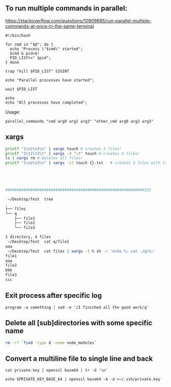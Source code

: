 


## To run multiple commands in parallel:
https://stackoverflow.com/questions/10909685/run-parallel-multiple-commands-at-once-in-the-same-terminal

```
#!/bin/bash

for cmd in "$@"; do {
  echo "Process \"$cmd\" started";
  $cmd & pid=$!
  PID_LIST+=" $pid";
} done

trap "kill $PID_LIST" SIGINT

echo "Parallel processes have started";

wait $PID_LIST

echo
echo "All processes have completed";
```
Usage:
```
parallel_commands "cmd arg0 arg1 arg2" "other_cmd arg0 arg2 arg3"
```

## xargs

```bash
printf "1\n2\n3\n" | xargs touch # creates 3 files!
printf "1\t2\t3\t" | xargs -d "\t" touch # creates 3 files!
ls | xargs rm # deletes all files!
printf "1\n2\n3\n" | xargs -it touch {}.txt   # creates 3 files with txt extension





#############################################################333

 ~/Desktop/Test  tree                                                        ✔ 
.
├── files
└── q
    ├── file1
    ├── file2
    └── file3

1 directory, 4 files
 ~/Desktop/Test  cat q/file1                                                 ✔ 
aaa
 ~/Desktop/Test  cat files | xargs -I % sh -c 'echo %; cat ./q/%;'           ✔ 
file1
aaa
file2
bbb
file3
ccc
```

## Exit process after specific log
```
program -a something | sed -e '/I finished all the good work/q'
```


## Delete all [sub]directories with some specific name
```bash
rm -rf `find -type d -name node_modules`
```

## Convert a multiline file to single line and back
```
cat private.key | openssl base64 | tr -d '\n'

echo $PRIVATE_KEY_BASE_64 | openssl base64 -A -d >~/.ssh/private.key
```
